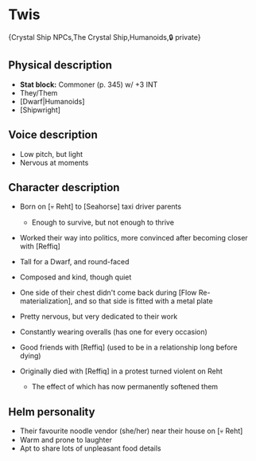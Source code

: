 # Twis

{Crystal Ship NPCs,The Crystal Ship,Humanoids,🔒 private}

## **Physical description**
- **Stat block:** Commoner (p. 345) w/ +3 INT
- They/Them
- [Dwarf|Humanoids]
- [Shipwright]

## **Voice description**
- Low pitch, but light
- Nervous at moments

## **Character description**
- Born on [💀 Reht] to [Seahorse] taxi driver parents
   - Enough to survive, but not enough to thrive
- Worked their way into politics, more convinced after becoming closer with [Reffiq]

- Tall for a Dwarf, and round-faced
- Composed and kind, though quiet
- One side of their chest didn't come back during [Flow Re-materialization], and so that side is fitted with a metal plate
- Pretty nervous, but very dedicated to their work
- Constantly wearing overalls (has one for every occasion)

- Good friends with [Reffiq] (used to be in a relationship long before dying)
- Originally died with [Reffiq] in a protest turned violent on Reht
   - The effect of which has now permanently softened them

## **Helm personality**
- Their favourite noodle vendor (she/her) near their house on [💀 Reht]
- Warm and prone to laughter
- Apt to share lots of unpleasant food details
